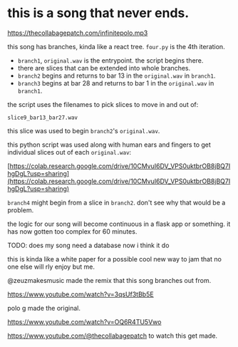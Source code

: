 # this is a song that never ends.

 https://thecollabagepatch.com/infinitepolo.mp3

this song has branches, kinda like a react tree. `four.py` is the 4th iteration.

- `branch1`, `original.wav` is the entrypoint. the script begins there.
- there are slices that can be extended into whole branches.
- `branch2` begins and returns to bar 13 in the `original.wav` in `branch1`.
- `branch3` begins at bar 28 and returns to bar 1 in the `original.wav` in `branch1`.

the script uses the filenames to pick slices to move in and out of:

```
slice9_bar13_bar27.wav
```

this slice was used to begin `branch2`'s `original.wav`.

this python script was used along with human ears and fingers to get individual slices out of each `original.wav`:

[https://colab.research.google.com/drive/10CMvuI6DV_VPS0uktbrOB8jBQ7IhgDgL?usp=sharing](https://colab.research.google.com/drive/10CMvuI6DV_VPS0uktbrOB8jBQ7IhgDgL?usp=sharing)

`branch4` might begin from a slice in `branch2`. don't see why that would be a problem.

the logic for our song will become continuous in a flask app or something. it has now gotten too complex for 60 minutes. 

TODO: does my song need a database now i think it do

this is kinda like a white paper for a possible cool new way to jam that no one else will rly enjoy but me.

@zeuzmakesmusic made the remix that this song branches out from.

https://www.youtube.com/watch?v=3qsUf3tBb5E

polo g made the original.

https://www.youtube.com/watch?v=OQ6R4TU5Vwo

https://www.youtube.com/@thecollabagepatch to watch this get made. 